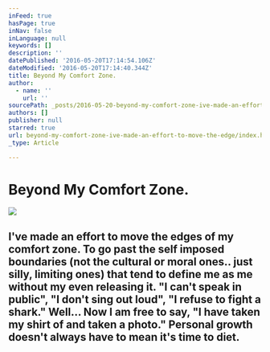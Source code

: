 ```yaml
---
inFeed: true
hasPage: true
inNav: false
inLanguage: null
keywords: []
description: ''
datePublished: '2016-05-20T17:14:54.106Z'
dateModified: '2016-05-20T17:14:40.344Z'
title: Beyond My Comfort Zone.
author:
  - name: ''
    url: ''
sourcePath: _posts/2016-05-20-beyond-my-comfort-zone-ive-made-an-effort-to-move-the-edge.md
authors: []
publisher: null
starred: true
url: beyond-my-comfort-zone-ive-made-an-effort-to-move-the-edge/index.html
_type: Article

---
```

# Beyond My Comfort Zone.
![](https://the-grid-user-content.s3-us-west-2.amazonaws.com/d3a49748-d8a6-4b37-97ec-f3cce52d647f.jpg)

## I've made an effort to move the edges of my comfort zone. To go past the self imposed boundaries (not the cultural or moral ones.. just silly, limiting ones) that tend to define me as me without my even releasing it. "I can't speak in public", "I don't sing out loud", "I refuse to fight a shark." Well... Now I am free to say, "I have taken my shirt of and taken a photo." Personal growth doesn't always have to mean it's time to diet.